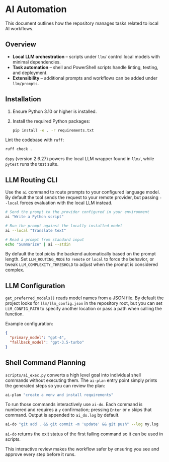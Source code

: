 # AI Automation

This document outlines how the repository manages tasks related to local AI workflows.

## Overview

- **Local LLM orchestration** – scripts under `llm/` control local models with minimal dependencies.
- **Task automation** – shell and PowerShell scripts handle linting, testing, and deployment.
- **Extensibility** – additional prompts and workflows can be added under `llm/prompts`.

## Installation

1. Ensure Python 3.10 or higher is installed.
2. Install the required Python packages:

   ```bash
   pip install -e . -r requirements.txt
   ```

Lint the codebase with `ruff`:

```bash
ruff check .
```


`dspy` (version 2.6.27) powers the local LLM wrapper found in `llm/`, while
`pytest` runs the test suite.

## LLM Routing CLI

Use the `ai` command to route prompts to your configured language model. By
default the tool sends the request to your remote provider, but passing
`--local` forces evaluation with the local LLM instead.

```bash
# Send the prompt to the provider configured in your environment
ai "Write a Python script"

# Run the prompt against the locally installed model
ai --local "Translate text"

# Read a prompt from standard input
echo "Summarize" | ai --stdin
```

By default the tool picks the backend automatically based on the prompt length.
Set `LLM_ROUTING_MODE` to `remote` or `local` to force the behavior, or tweak
`LLM_COMPLEXITY_THRESHOLD` to adjust when the prompt is considered complex.

## LLM Configuration

`get_preferred_models()` reads model names from a JSON file. By default the
project looks for `llm/llm_config.json` in the repository root, but you can set
`LLM_CONFIG_PATH` to specify another location or pass a path when calling the
function.

Example configuration:

```json
{
  "primary_model": "gpt-4",
  "fallback_model": "gpt-3.5-turbo"
}
```

## Shell Command Planning

`scripts/ai_exec.py` converts a high level goal into individual shell commands
without executing them. The `ai-plan` entry point simply prints the generated
steps so you can review the plan:

```bash
ai-plan "create a venv and install requirements"
```

To run those commands interactively use `ai-do`. Each command is numbered and
requires a `y` confirmation; pressing `Enter` or `n` skips that command. Output
is appended to `ai_do.log` by default.

```bash
ai-do "git add . && git commit -m 'update' && git push" --log my.log
```

`ai-do` returns the exit status of the first failing command so it can be used
in scripts.

This interactive review makes the workflow safer by ensuring you see and approve
every step before it runs.
